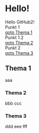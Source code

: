 # Hello!<br>
Hello GitHub2!<br>
Punkt 1  
[goto Thema 1](#thema-1)  
Punkt 1.2  
[goto Thema 2](#thema-2)  
Punkt 2  
[goto Thema 3](#thema-3)  

## Thema 1
aaa

### Thema 2
bbb
ccc

### Thema 3
ddd
eee
fff
